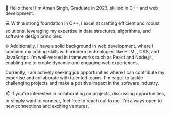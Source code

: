 👋 Hello there! I'm Aman Singh, Graduate in 2023, skilled in C++ and web development.

💻 With a strong foundation in C++, I excel at crafting efficient and robust solutions, leveraging my expertise in data structures, algorithms, and software design principles.

🌐 Additionally, I have a solid background in web development, where I combine my coding skills with modern technologies like HTML, CSS, and JavaScript.
I'm well-versed in frameworks such as React and Node.js, enabling me to create dynamic and engaging web experiences.

Currently, I am actively seeking job opportunities where I can contribute my expertise and collaborate with talented teams.
I'm eager to tackle challenging projects and make a positive impact in the software industry.

📫 If you're interested in collaborating on projects, discussing opportunities, or simply want to connect,
feel free to reach out to me. I'm always open to new connections and exciting ventures.
